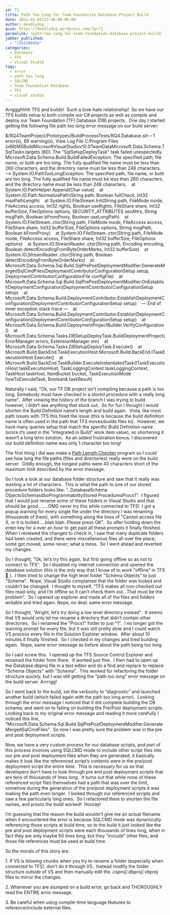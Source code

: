 ```yaml
---
id: 71
title: Path Too Long for Team Foundation Database Project Build
date: 2012-02-05T23:46:00-06:00
author: deadlydog
guid: https://deadlydog.wordpress.com/?p=71
permalink: /path-too-long-for-team-foundation-database-project-build/
jabber_published:
  - "1353109456"
categories:
  - Database
  - TFS
  - Visual Studio
tags:
  - error
  - path too long
  - SQLCMD
  - Team Foundation Database
  - TFS
  - visual studio
---
```

<p class="MsoNormal">
  Arrggghhhh TFS and builds!&#160; Such a love-hate relationship!&#160; So we have our TFS builds setup to both compile our C# projects as well as compile and deploy our Team Foundation (TF) Database (DB) projects.&#160; One day I started getting the following file path too long error message on our build server:
</p>

$/RQ4TeamProject/Prototypes/BuildProcessTests/RQ4.Database.sln &#8211; 1 error(s), 69 warning(s), View Log File
C:Program Files (x86)MSBuildMicrosoftVisualStudiov10.0TeamDataMicrosoft.Data.Schema.TSqlTasks.targets (80): The "SqlSetupDeployTask" task failed unexpectedly. Microsoft.Data.Schema.Build.BuildFailedException: The specified path, file name, or both are too long. The fully qualified file name must be less than 260 characters, and the directory name must be less than 248 characters. &#8212;> System.IO.PathTooLongException: The specified path, file name, or both are too long. The fully qualified file name must be less than 260 characters, and the directory name must be less than 248 characters.&#160;&#160;&#160; at System.IO.PathHelper.Append(Char value)&#160;&#160;&#160; at System.IO.Path.NormalizePath(String path, Boolean fullCheck, Int32 maxPathLength)&#160;&#160;&#160; at System.IO.FileStream.Init(String path, FileMode mode, FileAccess access, Int32 rights, Boolean useRights, FileShare share, Int32 bufferSize, FileOptions options, SECURITY_ATTRIBUTES secAttrs, String msgPath, Boolean bFromProxy, Boolean useLongPath)&#160;&#160;&#160; at System.IO.FileStream..ctor(String path, FileMode mode, FileAccess access, FileShare share, Int32 bufferSize, FileOptions options, String msgPath, Boolean bFromProxy)&#160;&#160;&#160; at System.IO.FileStream..ctor(String path, FileMode mode, FileAccess access, FileShare share, Int32 bufferSize, FileOptions options)&#160;&#160;&#160; at System.IO.StreamReader..ctor(String path, Encoding encoding, Boolean detectEncodingFromByteOrderMarks, Int32 bufferSize)&#160;&#160;&#160; at System.IO.StreamReader..ctor(String path, Boolean detectEncodingFromByteOrderMarks)&#160;&#160;&#160; at Microsoft.Data.Schema.Sql.Build.SqlPrePostDeploymentModifier.GenerateMergedSqlCmdFiles(DeploymentContributorConfigurationSetup setup, DeploymentContributorConfigurationFile configFile)&#160;&#160;&#160; at Microsoft.Data.Schema.Sql.Build.SqlPrePostDeploymentModifier.OnEstablishDeploymentConfiguration(DeploymentContributorConfigurationSetup setup)&#160;&#160;&#160; at Microsoft.Data.Schema.Build.DeploymentContributor.EstablishDeploymentConfiguration(DeploymentContributorConfigurationSetup setup)&#160;&#160;&#160; &#8212; End of inner exception stack trace &#8212;&#160;&#160;&#160; at Microsoft.Data.Schema.Build.DeploymentContributor.EstablishDeploymentConfiguration(DeploymentContributorConfigurationSetup setup)&#160;&#160;&#160; at Microsoft.Data.Schema.Build.DeploymentProjectBuilder.VerifyConfiguration()&#160;&#160;&#160; at Microsoft.Data.Schema.Tasks.DBSetupDeployTask.BuildDeploymentProject(ErrorManager errors, ExtensionManager em)&#160;&#160;&#160; at Microsoft.Data.Schema.Tasks.DBSetupDeployTask.Execute()&#160;&#160;&#160; at Microsoft.Build.BackEnd.TaskExecutionHost.Microsoft.Build.BackEnd.ITaskExecutionHost.Execute()&#160;&#160;&#160; at Microsoft.Build.BackEnd.TaskBuilder.ExecuteInstantiatedTask(ITaskExecutionHost taskExecutionHost, TaskLoggingContext taskLoggingContext, TaskHost taskHost, ItemBucket bucket, TaskExecutionMode howToExecuteTask, Boolean& taskResult)

Naturally I said, "Ok, our TF DB project isn&#8217;t compiling because a path is too long. Somebody must have checked in a stored procedure with a really long name".&#160; After viewing the history of the branch I was trying to build however, I didn&#8217;t see anything that stuck out.&#160; So for fun I thought I would shorten the Build Definition name&#8217;s length and build again.&#160; Viola, like most path issues with TFS this fixed the issue (this is because the build definition name is often used in the path that TFS moves/builds files to).&#160; However, we have many queries setup that match the specific Build Definition name (since it&#8217;s used in the "Integrated in Build" work item value), so shortening it wasn&#8217;t a long term solution.&#160; As an added frustration bonus, I discovered our build definition name was only 1 character too long!

<p class="MsoNormal">
  The first thing I did was make a <a href="http://pathlengthchecker.codeplex.com">Path Length Checker</a> program so I could see how long the file paths (files and directories) really were on the build server.<span>&#160; </span>Oddly enough, the longest paths were 40 characters short of the maximum limit described by the error message.
</p>

<p class="MsoNormal">
  So I took a look at our database folder structure and saw that it really was wasting a lot of characters.&#160; This is what the path to one of our stored procedure folders looks like: "..DatabaseSchema ObjectsSchemasdboProgrammabilityStored ProceduresProcs1".&#160; I figured that I would just rename some of these folders in Visual Studio and that should be good&#8230;&#8230;..OMG never try this while connected to TFS!&#160; I got a popup warning for every single file under the directory I was renaming (thousands of them), with something along the lines of "Cannot access file X, or it is locked&#8230;..blah blah. Please press OK".&#160; So after holding down the enter key for a over an hour to get past all these prompts it finally finished.&#160; When I reviewed the changes to check in, I saw that many duplicate folders had been created, and there were miscellaneous files all over the place; some got moved, some never; what a mess.&#160; So I went ahead and reverted my changes.
</p>

So I thought, "Ok, let&#8217;s try this again, but first going offline so as not to connect to TFS".&#160; So I disabled my internet connection and opened the database solution (this is the only way that I know of to work "offline" in TFS 🙁 ).&#160; I then tried to change the high level folder "Schema Objects" to just "Schema".&#160; Nope, Visual Studio complained that the folder was locked and couldn&#8217;t be changed.&#160; I thought to myself, "TFS makes all non-checked out files read-only, and I&#8217;m offline so it can&#8217;t check them out.&#160; That must be the problem".&#160; So I opened up explorer and made all of the files and folders writable and tried again. Nope, no deal; same error message.

So I thought, "Alright, let&#8217;s try doing a low level directory instead".&#160; It seems that VS would only let me rename a directory that didn&#8217;t contain other directories.&#160; So I renamed the "Procs1" folder to just "1".&#160; I no longer got the warning prompt for every file, but it was still pretty slow and I could watch VS process every file in the Solution Explorer window.&#160; After about 10 minutes it finally finished.&#160; So I checked in my changes and tried building again.&#160; Nope, same error message as before about the path being too long.

So I said screw this.&#160; I opened up the TFS Source Control Explorer and renamed the folder from there.&#160; It worked just fine.&#160; I then had to open up the Database.dbproj file in a text editor and do a find and replace to replace "Schema Objects" with "Schema".&#160; This worked for refactoring the folder structure quickly, but I was still getting the "path too long" error message on the build server. Arrrrgg!

<p class="MsoNormal">
  So I went back to the build, set the verbosity to “diagnostic” and launched another build (which failed again with the path too long error).<span>&#160; </span>Looking through the error message I noticed that it did complete building the DB schema, and went on to failing on building the Pre/Post deployment scripts.<span>&#160; </span>Looking back to my original error message and reading it more carefully I noticed this line, “Microsoft.Data.Schema.Sql.Build.SqlPrePostDeploymentModifier.GenerateMergedSqlCmdFiles”.<span>&#160; </span>So now I was pretty sure the problem was in the pre and post deployment scripts.
</p>

<p class="MsoNormal">
  Now, we have a very custom process for our database scripts, and part of this process involves using SQLCMD mode to include other script files into our pre and post deployment files when they are generated; it basically makes it look like the referenced script’s contents were in the pre/post deployment script the entire time.&#160; This is necessary for us so that developers don&#8217;t have to look through pre and post deployment scripts that are tens of thousands of lines long.<span>&#160; </span>It turns out that while none of these referenced script files themselves had a path that was over the limit, somehow during the generation of the pre/post deployment scripts it was making the path even longer.<span>&#160; </span>I looked through our referenced scripts and saw a few particularly long ones.<span>&#160; </span>So I refactored them to shorten the file names, and presto the build worked!<span>&#160; </span>Hooray!
</p>

<p class="MsoNormal">
  I’m guessing that the reason the build wouldn’t give me an actual filename when it encountered the error is because SQLCMD mode was dynamically referencing those scripts at build time, so to the build it just looked like the pre and post deployment scripts were each thousands of lines long, when in fact they are only maybe 50 lines long, but they "include" other files, and those file references must be used at build time.
</p>

<p class="MsoNormal">
  So the morals of this story are:
</p>

<p class="MsoNormal">
  <p class="MsoNormal">
    1. If VS is blowing chunks when you try to rename a folder (especially when connected to TFS), don&#8217;t do it through VS.&#160; Instead modify the folder structure outside of VS and then manually edit the .csproj/.dbproj/.vbproj files to mirror the changes.
  </p>

  <p class="MsoNormal">
    2. Whenever you are stumped on a build error, go back and THOROUGHLY read the ENTIRE error message.
  </p>

  <p class="MsoNormal">
    3. Be careful when using compile-time language features to reference/include external files.
  </p>

